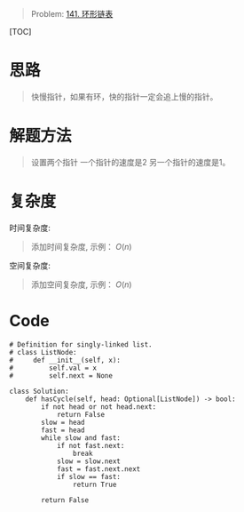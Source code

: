 
> Problem: [141. 环形链表](https://leetcode.cn/problems/linked-list-cycle/description/)

[TOC]

# 思路

> 快慢指针，如果有环，快的指针一定会追上慢的指针。

# 解题方法

> 设置两个指针 一个指针的速度是2 另一个指针的速度是1。

# 复杂度

时间复杂度:
> 添加时间复杂度, 示例： $O(n)$

空间复杂度:
> 添加空间复杂度, 示例： $O(n)$



# Code
```Python3 []
# Definition for singly-linked list.
# class ListNode:
#     def __init__(self, x):
#         self.val = x
#         self.next = None

class Solution:
    def hasCycle(self, head: Optional[ListNode]) -> bool:
        if not head or not head.next:
            return False
        slow = head
        fast = head
        while slow and fast:
            if not fast.next:
                break
            slow = slow.next
            fast = fast.next.next
            if slow == fast:
                return True

        return False
```
  
